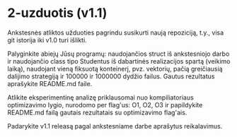 # 2-uzduotis (v1.1)

Ankstesnės atliktos užduoties pagrindu susikurti naują repoziciją, t.y., visa git istorija iki v1.0 turi išlikti.

Palyginkite abiejų Jūsų programų: naudojančios struct iš ankstesniojo darbo ir naudojančio class tipo Studentus iš dabartinės realizacijos spartą (veikimo laiką), naudojant vieną fiksuotą konteinerį, pvz. vektorių, pačią greičiausią dalijimo strategiją ir 100000 ir 1000000 dydžio failus. Gautus rezultatus aprašykite README.md faile.

Atlikite eksperimentinę analizę priklausomai nuo kompiliatoriaus optimizavimo lygio, nurodomo per flag'us: O1, O2, O3 ir papildykite README.md failą gautais rezultatais su optimizavimo flag'ais.

Padarykite v1.1 releasą pagal ankstesniame darbe aprašytus reikalavimus.
